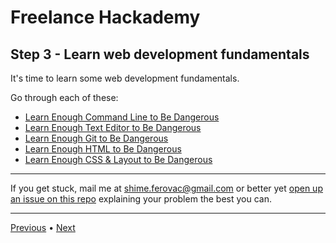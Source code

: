 # Freelance Hackademy

## Step 3 - Learn web development fundamentals

It's time to learn some web development fundamentals.

Go through each of these:

* [Learn Enough Command Line to Be Dangerous](http://www.learnenough.com/command-line-tutorial)
* [Learn Enough Text Editor to Be Dangerous](http://www.learnenough.com/text-editor-tutorial)
* [Learn Enough Git to Be Dangerous](http://www.learnenough.com/git-tutorial)
* [Learn Enough HTML to Be Dangerous](http://www.learnenough.com/html-tutorial)
* [Learn Enough CSS & Layout to Be Dangerous](https://www.learnenough.com/css-and-layout-tutorial)

---

If you get stuck, mail me at <a href="mailto:shime.ferovac@gmail.com">shime.ferovac@gmail.com</a> or better yet [open up an issue on this repo](https://github.com/shime/freelance-hackademy/issues/new) explaining your problem the best you can.

---

[Previous](/steps/2.md) • [Next](/steps/4.md)
